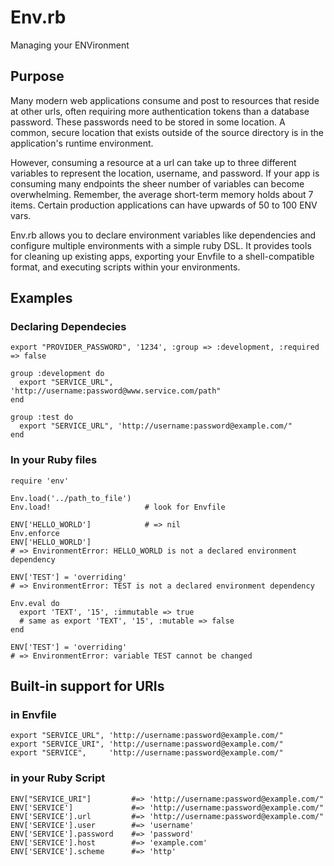 # Env.rb
Managing your ENVironment

## Purpose
Many modern web applications consume and post to resources that reside at other urls, often requiring
more authentication tokens than a database password.  These passwords need to be stored in some
location.  A common, secure location that exists outside of the source directory  is in the 
application's runtime environment.  

However, consuming a resource at a url can take up to three different variables to represent
the location, username, and password.  If your app is consuming many endpoints the sheer
number of variables can become overwhelming.  Remember, the average short-term memory holds
about 7 items.  Certain production applications can have upwards of 50 to 100 ENV vars.

Env.rb allows you to declare environment variables like dependencies and configure multiple 
environments with a simple ruby DSL.  It provides tools for cleaning up existing apps, exporting
your Envfile to a shell-compatible format, and executing scripts within your environments.

## Examples

### Declaring Dependecies

    export "PROVIDER_PASSWORD", '1234', :group => :development, :required => false

    group :development do
      export "SERVICE_URL", 'http://username:password@www.service.com/path"
    end

    group :test do
      export "SERVICE_URL", 'http://username:password@example.com/"
    end

### In your Ruby files

    require 'env'

    Env.load('../path_to_file')  
    Env.load!                     # look for Envfile

    ENV['HELLO_WORLD']            # => nil
    Env.enforce
    ENV['HELLO_WORLD']
    # => EnvironmentError: HELLO_WORLD is not a declared environment dependency

    ENV['TEST'] = 'overriding' 
    # => EnvironmentError: TEST is not a declared environment dependency

    Env.eval do
      export 'TEXT', '15', :immutable => true
      # same as export 'TEXT', '15', :mutable => false
    end

    ENV['TEST'] = 'overriding' 
    # => EnvironmentError: variable TEST cannot be changed

## Built-in support for URIs

### in Envfile
    export "SERVICE_URL", 'http://username:password@example.com/"
    export "SERVICE_URI", 'http://username:password@example.com/"
    export "SERVICE",     'http://username:password@example.com/"

### in your Ruby Script 
    ENV["SERVICE_URI"]         #=> 'http://username:password@example.com/"
    ENV['SERVICE']             #=> 'http://username:password@example.com/"
    ENV['SERVICE'].url         #=> 'http://username:password@example.com/"
    ENV['SERVICE'].user        #=> 'username'
    ENV['SERVICE'].password    #=> 'password'
    ENV['SERVICE'].host        #=> 'example.com'
    ENV['SERVICE'].scheme      #=> 'http'

